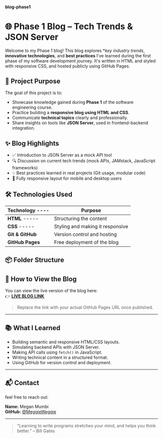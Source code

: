####  blog-phase1
# 🌐 Phase 1 Blog – Tech Trends & JSON Server

Welcome to my Phase 1 blog! This blog explores **key industry trends*, **innovative technologies**, and **best practices** I've learned during the first phase of my software development journey. It's written in HTML and styled with responsive CSS, and hosted publicly using GitHub Pages.


## 🧠 Project Purpose

The goal of this project is to:
- Showcase knowledge gained during **Phase 1** of the software engineering course.
- Practice building a **responsive blog using HTML and CSS**.
- Communicate **technical topics** clearly and professionally.
- Share insights on tools like **JSON Server**, used in frontend-backend integration.


## ✨ Blog Highlights

- ✅ Introduction to JSON Server as a mock API tool
- 🔍 Discussion on current tech trends (mock APIs, JAMstack, JavaScript frameworks)
- 💡 Best practices learned in real projects (Git usage, modular code)
- 📱 Fully responsive layout for mobile and desktop users

## 🛠️ Technologies Used

| Technology ----| Purpose |
|----------------|---------|
| **HTML**  -----| Structuring the content |
| **CSS**   -----| Styling and making it responsive |
| **Git & GitHub** | Version control and hosting |
| **GitHub Pages** | Free deployment of the blog |


## 📦 Folder Structure
 


## 🚀 How to View the Blog

You can view the live version of the blog here:  
👉 [**LIVE BLOG LINK**](https://yourusername.github.io/your-repo-name)

> Replace the link with your actual GitHub Pages URL once published.

---

## 📚 What I Learned

- Building semantic and responsive HTML/CSS layouts.
- Simulating backend APIs with JSON Server.
- Making API calls using `fetch()` in JavaScript.
- Writing technical content in a structured format.
- Using GitHub for version control and deployment.

---

## 📬 Contact
feel free to reach out:

**Name:** Megan Mumbi  
**GitHub:** [@MeggieWeggie](https://gihttps://github.com/Meggieweggiethub.com/yourusername)  

---

> “Learning to write programs stretches your mind, and helps you think better.” – Bill Gates



